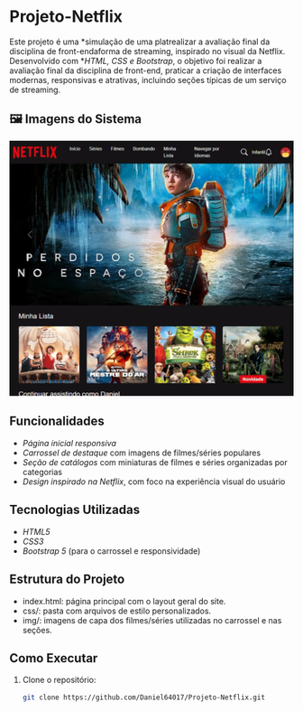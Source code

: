 # Projeto-Netflix

Este projeto é uma *simulação de uma platrealizar a avaliação final da disciplina de front-endaforma de streaming, inspirado no visual da Netflix. Desenvolvido com **HTML, CSS e Bootstrap*, o objetivo foi realizar a avaliação final da disciplina de front-end, praticar a criação de interfaces modernas, responsivas e atrativas, incluindo seções típicas de um serviço de streaming.

## 🖼️ Imagens do Sistema

![Tela Principal](https://github.com/Daniel64017/Projeto-Netflix/blob/6bc6dd66792093c85a1fde01ff478972a9f88531/Imagem%20-%20Tela%20Inicial.png)

## Funcionalidades

- *Página inicial responsiva*
- *Carrossel de destaque* com imagens de filmes/séries populares
- *Seção de catálogos* com miniaturas de filmes e séries organizadas por categorias
- *Design inspirado na Netflix*, com foco na experiência visual do usuário

## Tecnologias Utilizadas

- *HTML5*  
- *CSS3*  
- *Bootstrap 5* (para o carrossel e responsividade)

## Estrutura do Projeto

- index.html: página principal com o layout geral do site.
- css/: pasta com arquivos de estilo personalizados.
- img/: imagens de capa dos filmes/séries utilizadas no carrossel e nas seções.

## Como Executar

1. Clone o repositório:
   ```bash
   git clone https://github.com/Daniel64017/Projeto-Netflix.git
